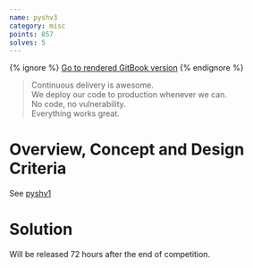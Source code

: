 ```yaml
---
name: pyshv3
category: misc
points: 857
solves: 5
---
```


{% ignore %}
[Go to rendered GitBook version](https://sasdf.cf/ctf/)
{% endignore %}


> Continuous delivery is awesome.  
> We deploy our code to production whenever we can.  
> No code, no vulnerability.  
> Everything works great.  


# Overview, Concept and Design Criteria
See [pyshv1](../pyshv1/)


# Solution
Will be released 72 hours after the end of competition.

